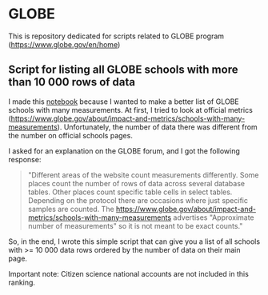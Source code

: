 # GLOBE
This is repository dedicated for scripts related to GLOBE program (https://www.globe.gov/en/home)

## Script for listing all GLOBE schools with more than 10 000 rows of data

I made this [notebook](https://colab.research.google.com/drive/19GhQ4rVg9OpYwGx2KXsRb0DrXU9NAtO8?usp=sharing)  because I wanted to make a better list of GLOBE schools with many measurements. At first, I tried to look at official metrics (https://www.globe.gov/about/impact-and-metrics/schools-with-many-measurements). Unfortunately, the number of data there was different from the number on official schools pages.

I asked for an explanation on the GLOBE forum, and I got the following response:

> "Different areas of the website count measurements differently.  Some places count the number of rows of data across several database tables.  Other places count specific table cells in select tables.  Depending on the protocol there are occasions where just specific samples are counted.  The https://www.globe.gov/about/impact-and-metrics/schools-with-many-measurements advertises "Approximate number of measurements" so it is not meant to be exact counts."

So, in the end, I wrote this simple script that can give you a list of all schools with >= 10 000 data rows ordered by the number of data on their main page.

Important note: Citizen science national accounts are not included in this ranking.
